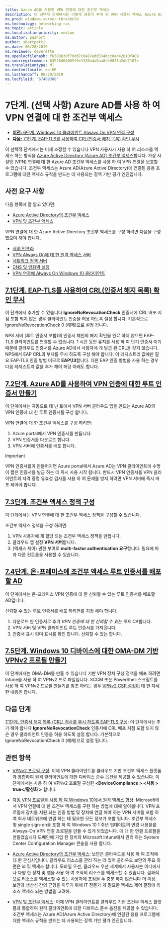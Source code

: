 ```yaml
---
title: Azure AD를 사용한 VPN 연결에 대한 조건부 액세스
description: 이 선택적 단계에서는 어떻게 권한이 부여 된 VPN 사용자 액세스 Azure Active Directory (Azure AD) 조건부 액세스를 사용 하 여 리소스를 조정할 수 있습니다.
ms.prod: windows-server-threshold
ms.technology: networking-ras
ms.topic: article
ms.localizationpriority: medium
ms.author: pashort
author: shortpatti
ms.date: 06/28/2019
ms.reviewer: deverette
ms.openlocfilehash: f6383030f70dd7c0487edd534bcc0ad42010f409
ms.sourcegitcommit: 63926404009f9e1330a4a0aa8cb9821a2dd7187e
ms.translationtype: MT
ms.contentlocale: ko-KR
ms.lasthandoff: 06/29/2019
ms.locfileid: "67469306"
---
```

# <a name="step-7-optional-conditional-access-for-vpn-connectivity-using-azure-ad"></a>7단계. (선택 사항) Azure AD를 사용 하 여 VPN 연결에 대 한 조건부 액세스

- [**이전:** 6단계. Windows 10 클라이언트 Always On VPN 연결 구성](always-on-vpn/deploy/vpn-deploy-client-vpn-connections.md)
- [**다음:** 7.1단계. EAP-TLS를 사용하여 CRL(인증서 해지 목록) 확인 무시](vpn-config-eap-tls-to-ignore-crl-checking.md)

이 선택적 단계에서는 미세 조정할 수 있습니다 VPN 사용자가 사용 하 여 리소스를 액세스 하는 방식을 [Azure Active Directory (Azure AD) 조건부 액세스](https://docs.microsoft.com/azure/active-directory/active-directory-conditional-access-azure-portal)합니다. 가상 사설망 (VPN) 연결에 대 한 Azure AD 조건부 액세스를 사용 하 여 VPN 연결을 보호할 수 있습니다. 조건부 액세스는 Azure AD(Azure Active Directory)에 연결된 응용 프로그램에 대한 액세스 규칙을 만드는 데 사용되는 정책 기반 평가 엔진입니다.

## <a name="prerequisites"></a>사전 요구 사항

다음 항목에 잘 알고 있다면:

- [Azure Active Directory의 조건부 액세스](https://docs.microsoft.com/azure/active-directory/active-directory-conditional-access-azure-portal)
- [VPN 및 조건부 액세스](https://docs.microsoft.com/windows/access-protection/vpn/vpn-conditional-access)

VPN 연결에 대 한 Azure Active Directory 조건부 액세스를 구성 하려면 다음을 구성 했으며 해야 합니다.

- [서버 인프라](always-on-vpn/deploy/vpn-deploy-server-infrastructure.md)
- [VPN Always On에 대 한 원격 액세스 서버](always-on-vpn/deploy/vpn-deploy-ras.md)
- [네트워크 정책 서버](always-on-vpn/deploy/vpn-deploy-nps.md)
- [DNS 및 방화벽 설정](always-on-vpn/deploy/vpn-deploy-dns-firewall.md)
- [VPN 연결에 Always On Windows 10 클라이언트](always-on-vpn/deploy/vpn-deploy-client-vpn-connections.md)

## <a name="step-71-configure-eap-tls-to-ignore-certificate-revocation-list-crl-checkingvpn-config-eap-tls-to-ignore-crl-checkingmd"></a>[7.1단계. EAP-TLS를 사용하여 CRL(인증서 해지 목록) 확인 무시](vpn-config-eap-tls-to-ignore-crl-checking.md)

이 단계에서 추가할 수 있습니다 **IgnoreNoRevocationCheck** 인증서에 CRL 배포 지점 포함 되지 않은 경우 클라이언트 인증을 허용 하도록 설정 합니다. 기본적으로 IgnoreNoRevocationCheck 0 (해제)으로 설정 됩니다.

NPS 서버 (루트 인증서 포함)의 인증서 체인의 해지 확인을 완료 하지 않으면 EAP-TLS 클라이언트를 연결할 수 없습니다. 1 시간 동안 유지를 사용 하 여 단기 인증서 이기 때문에 클라우드 인증서를 Azure AD에서 사용자에 게 발급 된 CRL을 갖지 않습니다. NPS에서 EAP CRL의 부재를 무시 하도록 구성 해야 합니다. 이 레지스트리 값에만 필요 EAP-TLS 인증 방법 이므로 **EAP\13**합니다. 다른 EAP 인증 방법을 사용 하는 경우 다음 레지스트리 값을 추가 해야 해당 아래도 합니다.

## <a name="step-72-create-root-certificates-for-vpn-authentication-with-azure-advpn-create-root-cert-for-vpn-auth-azure-admd"></a>[7.2단계. Azure AD를 사용하여 VPN 인증에 대한 루트 인증서 만들기](vpn-create-root-cert-for-vpn-auth-azure-ad.md)

이 단계에서는 자동으로 테 넌 트에서 VPN 서버 클라우드 앱을 만드는 Azure AD와 VPN 인증에 대 한 루트 인증서를 구성 합니다.  

VPN 연결에 대 한 조건부 액세스를 구성 하려면:

1. Azure portal에서 VPN 인증서를 만듭니다.
2. VPN 인증서를 다운로드 합니다.
3. VPN 서버에 인증서를 배포 합니다.

> [!IMPORTANT]
> VPN 인증서를이 만들어지면 Azure portal에서 Azure AD는 VPN 클라이언트에 수명이 짧은 인증서를 발급 하는 데 즉시 사용 시작 됩니다. 반드시 VPN 인증서를 VPN 클라이언트의 자격 증명 유효성 검사를 사용 하 여 문제를 방지 하려면 VPN 서버에 즉시 배포 되어야 합니다.

## <a name="step-73-configure-the-conditional-access-policyvpn-config-conditional-access-policymd"></a>[7.3단계. 조건부 액세스 정책 구성](vpn-config-conditional-access-policy.md)

이 단계에서는 VPN 연결에 대 한 조건부 액세스 정책을 구성할 수 있습니다.

조건부 액세스 정책을 구성 하려면:

1. VPN 사용자에 게 할당 되는 조건부 액세스 정책을 만듭니다.
2. 클라우드 앱 설정 **VPN 서버**합니다.
3. (액세스 제어) 권한 부여로 **multi-factor authentication 요구**합니다.  필요에 따라 다른 컨트롤을 사용할 수 있습니다.

## <a name="step-74-deploy-conditional-access-root-certificates-to-on-premises-advpn-deploy-cond-access-root-cert-to-on-premise-admd"></a>[7.4단계. 온-프레미스에 조건부 액세스 루트 인증서를 배포할 AD](vpn-deploy-cond-access-root-cert-to-on-premise-ad.md)

이 단계에서는 온-프레미스 VPN 인증에 대 한 신뢰할 수 있는 루트 인증서를 배포할 AD입니다.

신뢰할 수 있는 루트 인증서를 배포 하려면를 지정 해야 합니다.

1. 다운로드 한 인증서로 추가 *VPN 인증에 대 한 신뢰할 수 있는 루트 CA*합니다.
2. VPN 서버 및 VPN 클라이언트 루트 인증서를 가져옵니다.
3. 인증서 표시 되며 표시를 확인 합니다. 신뢰할 수 있는 합니다.

## <a name="step-75-create-oma-dm-based-vpnv2-profiles-to-windows-10-devicesvpn-create-oma-dm-based-vpnv2-profilesmd"></a>[7.5단계. Windows 10 디바이스에 대한 OMA-DM 기반 VPNv2 프로필 만들기](vpn-create-oma-dm-based-vpnv2-profiles.md)

이 단계에서는 OMA-DM를 만들 수 있습니다 기반 VPN 장치 구성 정책을 배포 하려면 Intune을 사용 하 여 VPNv2 프로 파일입니다. SCCM 또는 PowerShell 스크립트를 사용 하 여 VPNv2 프로필 만들기를 참조 하려는 경우 [VPNv2 CSP 설정이](https://docs.microsoft.com/windows/client-management/mdm/vpnv2-csp) 대 한 자세한 내용은 합니다.

## <a name="next-steps"></a>다음 단계

[7.1단계. 인증서 해지 목록 (CRL) 검사를 무시 하도록 EAP-TLS 구성](vpn-config-eap-tls-to-ignore-crl-checking.md): 이 단계에서는 추가 해야 합니다 **IgnoreNoRevocationCheck** 인증서에 CRL 배포 지점 포함 되지 않은 경우 클라이언트 인증을 허용 하도록 설정 합니다. 기본적으로 IgnoreNoRevocationCheck 0 (해제)으로 설정 됩니다.

## <a name="related-topics"></a>관련 항목

- [VPNv2 프로필 구성](https://docs.microsoft.com/windows/access-protection/vpn/vpn-conditional-access): 이제 VPN 클라이언트를 클라우드 기반 조건부 액세스 플랫폼과 통합하여 원격 클라이언트에 대한 디바이스 준수 옵션을 제공할 수 있습니다. 이 단계에서는 사용 하 여 VPNv2 프로필 구성한  **\<DeviceCompliance > \<사용 > true\</활성화 >** 합니다.

- [자동 VPN 프로필을 사용 하 여 Windows 10에서 원격 액세스 향상](https://www.microsoft.com/itshowcase/Article/Content/894/Enhancing-remote-access-in-Windows-10-with-an-automatic-VPN-profile): Microsoft에서 VPN 연결에 대 한 조건부 액세스를 구현 하는 방법에 대해 알아봅니다. VPN 프로필에 장치를 지원 되는 인증 방법 및 장치에 연결 해야 하는 VPN 서버를 포함 하 여 회사 네트워크에 연결 하는 데 필요한 모든 정보가 포함 됩니다. 조건부 액세스 및 single sign-on을 포함 하 여 Windows 10 1 주년 업데이트의 변경 내용을를 Always-On VPN 연결 프로필을 만들 수 있게 되었습니다. 에 대 한 연결 프로필을 만들었습니다 도메인에 가입 된 장치와 Microsoft Intune에서 관리 하는 System Center Configuration Manager 콘솔을 사용 합니다.

- [Azure Active Directory의 조건부 액세스](https://docs.microsoft.com/azure/active-directory/active-directory-conditional-access-azure-portal): 보안은 클라우드를 사용 하 여 조직에 대 한 관심사입니다. 클라우드 리소스를 관리 하는 데 있어 클라우드 보안의 주요 측면은 id 및 액세스 합니다. 모바일 우선, 클라우드 우선 세계에서 사용자는 어디에서 나 다양 한 장치 및 앱을 사용 하 여 조직의 리소스를 액세스할 수 있습니다. 결과적으로 리소스를 액세스할 수 있는 사용자에 초점을 두 충분 하지 않습니다 더 이상. 보안과 생산성 간의 균형을 이루기 위해 IT 전문가 게 필요한 액세스 제어 결정에 리소스 액세스 되는 방법을 고려해.

- [VPN 및 조건부 액세스](https://docs.microsoft.com/windows/access-protection/vpn/vpn-conditional-access): 이제 VPN 클라이언트를 클라우드 기반 조건부 액세스 플랫폼과 통합하여 원격 클라이언트에 대한 디바이스 준수 옵션을 제공할 수 있습니다. 조건부 액세스는 Azure AD(Azure Active Directory)에 연결된 응용 프로그램에 대한 액세스 규칙을 만드는 데 사용되는 정책 기반 평가 엔진입니다.
